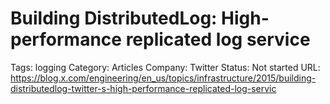 # Building DistributedLog: High-performance replicated log service

Tags: logging
Category: Articles
Company: Twitter
Status: Not started
URL: https://blog.x.com/engineering/en_us/topics/infrastructure/2015/building-distributedlog-twitter-s-high-performance-replicated-log-servic
